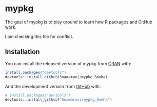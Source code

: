 
<!-- README.md is generated from README.Rmd. Please edit that file -->

# mypkg

<!-- badges: start -->

<!-- badges: end -->

The goal of mypkg is to play qround to learn how R packages and GitHub
work.

I am checking this file for conflict.

## Installation

You can install the released version of mypkg from
[CRAN](https://CRAN.R-project.org) with:

``` r
install.packages("devtools")
devtools::install_github(Snamaravi/mypkg_Sneha)
```

And the development version from [GitHub](https://github.com/) with:

``` r
# install.packages("devtools")
devtools::install_github("Snamaravi/mypkg_Sneha")
```
